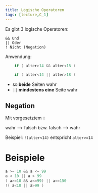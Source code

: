 ```yaml
---
title: Logische Operatoren
tags: [lecture,C_1]
---
```


Es gibt 3 logische Operatoren:


	&& Und
	|| Oder
	! Nicht (Negation)



Anwendung:

```c
	if ( alter>14 && alter<18 )
```

```c
	if ( alter<14 || alter>18 )
```

- `&&` **beide** Seiten wahr
- `||` **mindestens eine** Seite wahr



## Negation

Mit vorgesetztem `!`

wahr ⟶ falsch bzw. falsch ⟶ wahr

Beispiel:
`!(alter<14)` entspricht `alter>=14`

# Beispiele

```c
a >= 10 && a <= 99
a < 10 || a > 99
( a>=10 && a<=99) || a==150
!( a<10 || a>99 )
```
